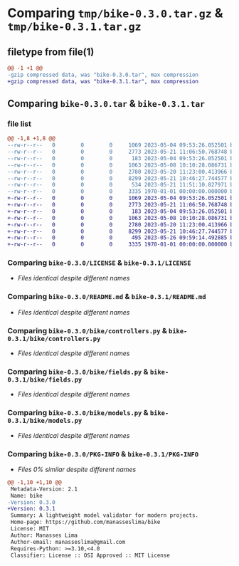 # Comparing `tmp/bike-0.3.0.tar.gz` & `tmp/bike-0.3.1.tar.gz`

## filetype from file(1)

```diff
@@ -1 +1 @@
-gzip compressed data, was "bike-0.3.0.tar", max compression
+gzip compressed data, was "bike-0.3.1.tar", max compression
```

## Comparing `bike-0.3.0.tar` & `bike-0.3.1.tar`

### file list

```diff
@@ -1,8 +1,8 @@
--rw-r--r--   0        0        0     1069 2023-05-04 09:53:26.052501 bike-0.3.0/LICENSE
--rw-r--r--   0        0        0     2773 2023-05-21 11:06:50.768748 bike-0.3.0/README.md
--rw-r--r--   0        0        0      183 2023-05-04 09:53:26.052501 bike-0.3.0/bike/__init__.py
--rw-r--r--   0        0        0     1063 2023-05-08 10:10:28.086731 bike-0.3.0/bike/controllers.py
--rw-r--r--   0        0        0     2780 2023-05-20 11:23:00.413966 bike-0.3.0/bike/fields.py
--rw-r--r--   0        0        0     8299 2023-05-21 10:46:27.744577 bike-0.3.0/bike/models.py
--rw-r--r--   0        0        0      534 2023-05-21 11:51:10.827971 bike-0.3.0/pyproject.toml
--rw-r--r--   0        0        0     3335 1970-01-01 00:00:00.000000 bike-0.3.0/PKG-INFO
+-rw-r--r--   0        0        0     1069 2023-05-04 09:53:26.052501 bike-0.3.1/LICENSE
+-rw-r--r--   0        0        0     2773 2023-05-21 11:06:50.768748 bike-0.3.1/README.md
+-rw-r--r--   0        0        0      183 2023-05-04 09:53:26.052501 bike-0.3.1/bike/__init__.py
+-rw-r--r--   0        0        0     1063 2023-05-08 10:10:28.086731 bike-0.3.1/bike/controllers.py
+-rw-r--r--   0        0        0     2780 2023-05-20 11:23:00.413966 bike-0.3.1/bike/fields.py
+-rw-r--r--   0        0        0     8299 2023-05-21 10:46:27.744577 bike-0.3.1/bike/models.py
+-rw-r--r--   0        0        0      495 2023-05-26 09:59:14.492885 bike-0.3.1/pyproject.toml
+-rw-r--r--   0        0        0     3335 1970-01-01 00:00:00.000000 bike-0.3.1/PKG-INFO
```

### Comparing `bike-0.3.0/LICENSE` & `bike-0.3.1/LICENSE`

 * *Files identical despite different names*

### Comparing `bike-0.3.0/README.md` & `bike-0.3.1/README.md`

 * *Files identical despite different names*

### Comparing `bike-0.3.0/bike/controllers.py` & `bike-0.3.1/bike/controllers.py`

 * *Files identical despite different names*

### Comparing `bike-0.3.0/bike/fields.py` & `bike-0.3.1/bike/fields.py`

 * *Files identical despite different names*

### Comparing `bike-0.3.0/bike/models.py` & `bike-0.3.1/bike/models.py`

 * *Files identical despite different names*

### Comparing `bike-0.3.0/PKG-INFO` & `bike-0.3.1/PKG-INFO`

 * *Files 0% similar despite different names*

```diff
@@ -1,10 +1,10 @@
 Metadata-Version: 2.1
 Name: bike
-Version: 0.3.0
+Version: 0.3.1
 Summary: A lightweight model validator for modern projects.
 Home-page: https://github.com/manasseslima/bike
 License: MIT
 Author: Manasses Lima
 Author-email: manasseslima@gmail.com
 Requires-Python: >=3.10,<4.0
 Classifier: License :: OSI Approved :: MIT License
```

